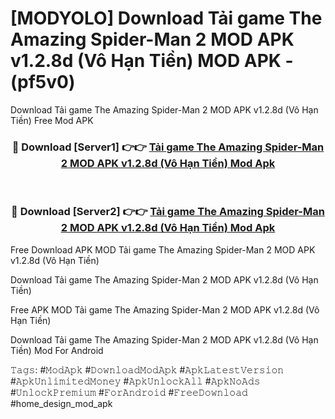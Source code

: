 # [MODYOLO] Download Tải game The Amazing Spider-Man 2 MOD APK v1.2.8d (Vô Hạn Tiền) MOD APK - (pf5v0)
Download Tải game The Amazing Spider-Man 2 MOD APK v1.2.8d (Vô Hạn Tiền) Free Mod APK

<div align="center">
<h3>🔴 Download [Server1] 👉👉 <a href="https://apk-comot.site?title=Tải_game_The_Amazing_Spider-Man_2_MOD_APK_v1.2.8d_(Vô_Hạn_Tiền)">Tải game The Amazing Spider-Man 2 MOD APK v1.2.8d (Vô Hạn Tiền) Mod Apk</a></h3><br>

<h3>🔴 Download [Server2] 👉👉 <a href="https://apk-comot.site?title=Tải_game_The_Amazing_Spider-Man_2_MOD_APK_v1.2.8d_(Vô_Hạn_Tiền)">Tải game The Amazing Spider-Man 2 MOD APK v1.2.8d (Vô Hạn Tiền) Mod Apk</a></h3>
</div>


Free Download APK MOD Tải game The Amazing Spider-Man 2 MOD APK v1.2.8d (Vô Hạn Tiền)

Download Tải game The Amazing Spider-Man 2 MOD APK v1.2.8d (Vô Hạn Tiền) 

Free APK MOD Tải game The Amazing Spider-Man 2 MOD APK v1.2.8d (Vô Hạn Tiền) 

Download Tải game The Amazing Spider-Man 2 MOD APK v1.2.8d (Vô Hạn Tiền) Mod For Android

𝚃𝚊𝚐𝚜: #𝙼𝚘𝚍𝙰𝚙𝚔 #𝙳𝚘𝚠𝚗𝚕𝚘𝚊𝚍𝙼𝚘𝚍𝙰𝚙𝚔 #𝙰𝚙𝚔𝙻𝚊𝚝𝚎𝚜𝚝𝚅𝚎𝚛𝚜𝚒𝚘𝚗 #𝙰𝚙𝚔𝚄𝚗𝚕𝚒𝚖𝚒𝚝𝚎𝚍𝙼𝚘𝚗𝚎𝚢 #𝙰𝚙𝚔𝚄𝚗𝚕𝚘𝚌𝚔𝙰𝚕𝚕 #𝙰𝚙𝚔𝙽𝚘𝙰𝚍𝚜 #𝚄𝚗𝚕𝚘𝚌𝚔𝙿𝚛𝚎𝚖𝚒𝚞𝚖 #𝙵𝚘𝚛𝙰𝚗𝚍𝚛𝚘𝚒𝚍 #𝙵𝚛𝚎𝚎𝙳𝚘𝚠𝚗𝚕𝚘𝚊𝚍 #home_design_mod_apk